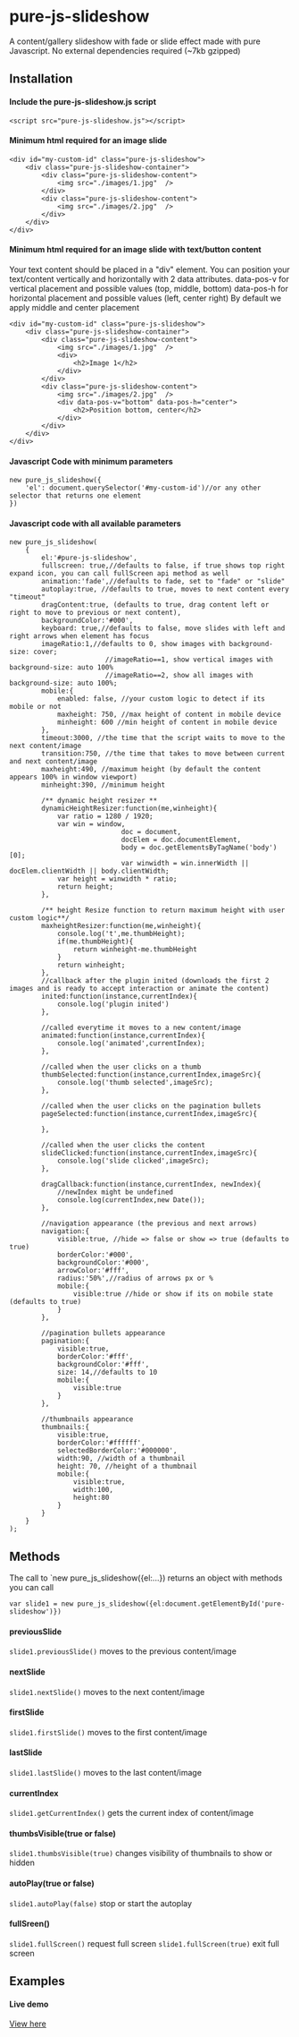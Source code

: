 # pure-js-slideshow
A content/gallery slideshow with fade or slide effect made with pure Javascript.
No external dependencies required (~7kb gzipped)

## Installation
#### Include the pure-js-slideshow.js script 

`<script src="pure-js-slideshow.js"></script>`

#### Minimum html required for an image slide
```
<div id="my-custom-id" class="pure-js-slideshow">
	<div class="pure-js-slideshow-container">
		<div class="pure-js-slideshow-content">
            <img src="./images/1.jpg"  />
        </div>
        <div class="pure-js-slideshow-content">
            <img src="./images/2.jpg"  />
        </div>
	</div>
</div>
```

#### Minimum html required for an image slide with text/button content
Your text content should be placed in a "div" element. You can position your text/content vertically and horizontally with 2 data attributes.
data-pos-v for vertical placement and possible values (top, middle, bottom)
data-pos-h for horizontal placement and possible values (left, center right)
By default we apply middle and center placement
```
<div id="my-custom-id" class="pure-js-slideshow">
	<div class="pure-js-slideshow-container">
		<div class="pure-js-slideshow-content">
            <img src="./images/1.jpg"  />
            <div>
                <h2>Image 1</h2>
            </div>
        </div>
        <div class="pure-js-slideshow-content">
            <img src="./images/2.jpg"  />
            <div data-pos-v="bottom" data-pos-h="center">
                <h2>Position bottom, center</h2>
            </div>
        </div>
	</div>
</div>
```

#### Javascript Code with  minimum parameters

```
new pure_js_slideshow({
    'el': document.querySelector('#my-custom-id')//or any other selector that returns one element
})
```

#### Javascript code with all available parameters

```
new pure_js_slideshow(
    {
        el:'#pure-js-slideshow',
        fullscreen: true,//defaults to false, if true shows top right expand icon, you can call fullScreen api method as well
        animation:'fade',//defaults to fade, set to "fade" or "slide"
        autoplay:true, //defaults to true, moves to next content every "timeout"
        dragContent:true, (defaults to true, drag content left or right to move to previous or next content),
        backgroundColor:'#000',
        keyboard: true,//defaults to false, move slides with left and right arrows when element has focus
        imageRatio:1,//defaults to 0, show images with background-size: cover;
                        //imageRatio==1, show vertical images with background-size: auto 100%
                        //imageRatio==2, show all images with background-size: auto 100%;
        mobile:{
            enabled: false, //your custom logic to detect if its mobile or not 
            maxheight: 750, //max height of content in mobile device
            minheight: 600 //min height of content in mobile device
        },
        timeout:3000, //the time that the script waits to move to the next content/image
        transition:750, //the time that takes to move between current and next content/image
        maxheight:490, //maximum height (by default the content appears 100% in window viewport)
        minheight:390, //minimum height 

        /** dynamic height resizer **
        dynamicHeightResizer:function(me,winheight){
            var ratio = 1280 / 1920;
            var win = window,
                            doc = document,
                            docElem = doc.documentElement,
                            body = doc.getElementsByTagName('body')[0];
                            var winwidth = win.innerWidth || docElem.clientWidth || body.clientWidth;
            var height = winwidth * ratio;
            return height;
        },

        /** height Resize function to return maximum height with user custom logic**/
        maxheightResizer:function(me,winheight){
            console.log('t',me.thumbHeight);
            if(me.thumbHeight){
                return winheight-me.thumbHeight
            }
            return winheight;
        },
        //callback after the plugin inited (downloads the first 2 images and is ready to accept interaction or animate the content)
        inited:function(instance,currentIndex){
            console.log('plugin inited')
        },

        //called everytime it moves to a new content/image
        animated:function(instance,currentIndex){
            console.log('animated',currentIndex);
        },

        //called when the user clicks on a thumb
        thumbSelected:function(instance,currentIndex,imageSrc){
            console.log('thumb selected',imageSrc);
        },

        //called when the user clicks on the pagination bullets
        pageSelected:function(instance,currentIndex,imageSrc){

        },

        //called when the user clicks the content
        slideClicked:function(instance,currentIndex,imageSrc){
            console.log('slide clicked',imageSrc);
        },

        dragCallback:function(instance,currentIndex, newIndex){
            //newIndex might be undefined
            console.log(currentIndex,new Date());
        },

        //navigation appearance (the previous and next arrows)
        navigation:{
            visible:true, //hide => false or show => true (defaults to true)
            borderColor:'#000',
            backgroundColor:'#000',
            arrowColor:'#fff',
            radius:'50%',//radius of arrows px or %
            mobile:{
                visible:true //hide or show if its on mobile state (defaults to true)
            }
        },

        //pagination bullets appearance
        pagination:{
            visible:true,
            borderColor:'#fff',
            backgroundColor:'#fff',
            size: 14,//defaults to 10
            mobile:{
                visible:true
            }
        },

        //thumbnails appearance
        thumbnails:{
            visible:true,
            borderColor:'#ffffff',
            selectedBorderColor:'#000000',
            width:90, //width of a thumbnail
            height: 70, //height of a thumbnail
            mobile:{
                visible:true,
                width:100,
                height:80
            }
        }
    }
);
```

## Methods

The call to `new pure_js_slideshow({el:...}) returns an object with methods you can call

`var slide1 = new pure_js_slideshow({el:document.getElementById('pure-slideshow')})`

#### previousSlide
`slide1.previousSlide()`
moves to the previous content/image

#### nextSlide
`slide1.nextSlide()`
moves to the next content/image

#### firstSlide
`slide1.firstSlide()`
moves to the first content/image

#### lastSlide
`slide1.lastSlide()`
moves to the last content/image

#### currentIndex
`slide1.getCurrentIndex()`
gets the current index of content/image

#### thumbsVisible(true or false)
`slide1.thumbsVisible(true)`
changes visibility of thumbnails to show or hidden

#### autoPlay(true or false)
`slide1.autoPlay(false)`
stop or start the autoplay

#### fullSreen()
`slide1.fullScreen()`
request full screen
`slide1.fullScreen(true)`
exit full screen

## Examples
#### Live demo
[View here](https://pure-js-slideshow-demo.vercel.app/)
